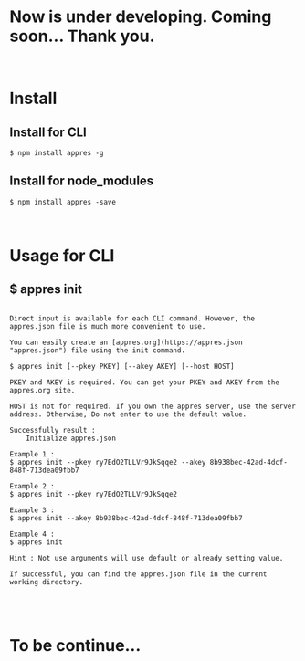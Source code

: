 # Now is under developing. Coming soon... Thank you.
<br/>

# Install

## Install for CLI
```
$ npm install appres -g
```
## Install for node_modules
```
$ npm install appres -save
```
<br/>

# Usage for CLI
## $ appres init
```

Direct input is available for each CLI command. However, the appres.json file is much more convenient to use.

You can easily create an [appres.org](https://appres.json "appres.json") file using the init command.

$ appres init [--pkey PKEY] [--akey AKEY] [--host HOST]

PKEY and AKEY is required. You can get your PKEY and AKEY from the appres.org site.

HOST is not for required. If you own the appres server, use the server address. Otherwise, Do not enter to use the default value.

Successfully result :
    Initialize appres.json

Example 1 :
$ appres init --pkey ry7EdO2TLLVr9JkSqqe2 --akey 8b938bec-42ad-4dcf-848f-713dea09fbb7

Example 2 :
$ appres init --pkey ry7EdO2TLLVr9JkSqqe2

Example 3 :
$ appres init --akey 8b938bec-42ad-4dcf-848f-713dea09fbb7

Example 4 :
$ appres init

Hint : Not use arguments will use default or already setting value.

If successful, you can find the appres.json file in the current working directory.

```

<br />
<br />

# To be continue...
